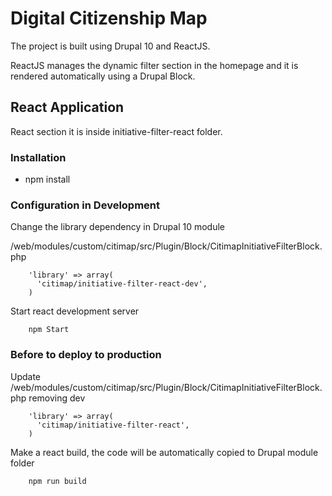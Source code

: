 
# Digital Citizenship Map

The project is built using Drupal 10 and ReactJS.

ReactJS manages the dynamic filter section in the homepage and it is rendered automatically using a Drupal Block.

## React Application

React section it is inside initiative-filter-react folder.

### Installation

- npm install

### Configuration in Development

Change the library dependency in Drupal 10 module 

/web/modules/custom/citimap/src/Plugin/Block/CitimapInitiativeFilterBlock.php




        'library' => array(
          'citimap/initiative-filter-react-dev',
        )


Start react development server
        
        npm Start

### Before to deploy to production

Update /web/modules/custom/citimap/src/Plugin/Block/CitimapInitiativeFilterBlock.php  removing dev


        'library' => array(
          'citimap/initiative-filter-react',
        )

Make a react build, the code will be automatically copied to Drupal module folder

        npm run build